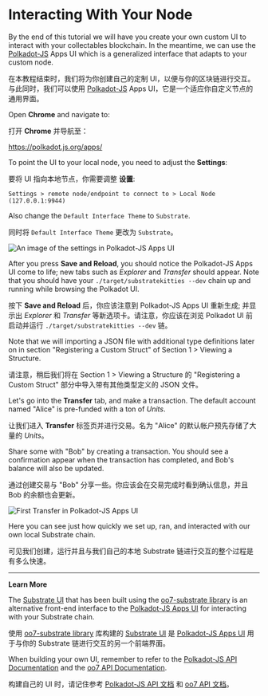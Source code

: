 Interacting With Your Node
===

By the end of this tutorial we will have you create your own custom UI to interact with your collectables blockchain. In the meantime, we can use the [Polkadot-JS](https://polkadot.js.org) Apps UI which is a generalized interface that adapts to your custom node.

在本教程结束时，我们将为你创建自己的定制 UI，以便与你的区块链进行交互。与此同时，我们可以使用 [Polkadot-JS](https://polkadot.js.org) Apps UI，它是一个适应你自定义节点的通用界面。

Open **Chrome** and navigate to:

打开 **Chrome** 并导航至： 

https://polkadot.js.org/apps/

To point the UI to your local node, you need to adjust the **Settings**:

要将 UI 指向本地节点，你需要调整 **设置**:

```
Settings > remote node/endpoint to connect to > Local Node (127.0.0.1:9944)
```

Also change the `Default Interface Theme` to `Substrate`.

同时将 `Default Interface Theme` 更改为 `Substrate`。

![An image of the settings in Polkadot-JS Apps UI](./assets/polkadot-js-settings.png)

After you press **Save and Reload**, you should notice the Polkadot-JS Apps UI come to life; new tabs such as *Explorer* and *Transfer* should appear.
Note that you should have your `./target/substratekitties --dev` chain up and running while browsing the Polkadot UI.

按下 **Save and Reload** 后，你应该注意到 Polkadot-JS Apps UI 重新生成; 并显示出 *Explorer* 和 *Transfer* 等新选项卡。请注意，你应该在浏览 Polkadot UI 前启动并运行 `./target/substratekitties --dev` 链。

Note that we will importing a JSON file with additional type definitions later on in section "Registering a Custom Struct" of Section 1 > Viewing a Structure.

请注意，稍后我们将在 Section 1 > Viewing a Structure 的 "Registering a Custom Struct" 部分中导入带有其他类型定义的 JSON 文件。

Let's go into the **Transfer** tab, and make a transaction. The default account named "Alice" is pre-funded with a ton of *Units*.

让我们进入 **Transfer** 标签页并进行交易。名为 "Alice" 的默认帐户预先存储了大量的 *Units*。

Share some with "Bob" by creating a transaction. You should see a confirmation appear when the transaction has completed, and Bob's balance will also be updated.

通过创建交易与 "Bob" 分享一些。你应该会在交易完成时看到确认信息，并且 Bob 的余额也会更新。

![First Transfer in Polkadot-JS Apps UI](./assets/first-transfer.png)

Here you can see just how quickly we set up, ran, and interacted with our own local Substrate chain.

可见我们创建，运行并且与我们自己的本地 Substrate 链进行交互的整个过程是有多么快速。

---
**Learn More**

The [Substrate UI](https://github.com/paritytech/substrate-ui) that has been built using the [oo7-substrate library](https://github.com/paritytech/oo7/tree/master/packages/oo7-substrate) is an alternative front-end interface to the [Polkadot-JS Apps UI](https://github.com/polkadot-js/apps) for interacting with your Substrate chain.

使用 [oo7-substrate library](https://github.com/paritytech/oo7/tree/master/packages/oo7-substrate) 库构建的 [Substrate UI](https://github.com/paritytech/substrate-ui) 是 [Polkadot-JS Apps UI](https://github.com/polkadot-js/apps) 用于与你的 Substrate 链进行交互的另一个前端界面。

When building your own UI, remember to refer to the [Polkadot-JS API Documentation](https://github.com/polkadot-js/api) and the [oo7 API Documentation](https://tomusdrw.github.io/oo7/).

构建自己的 UI 时，请记住参考 [Polkadot-JS API 文档](https://github.com/polkadot-js/api) 和 [oo7 API 文档](https://tomusdrw.github.io/oo7/)。
